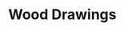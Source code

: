 ---
title: 'Wood Drawings'
category: 'drawings'
materials: 'Ink drawings on wood'
measurements: '50cm x 50cm'
year: '2XXX'
mainImage: 'wood-tn.jpg'
blurDataURL: ''
images: 'wood-1.jpg wood-2.jpg wood-3.jpg wood-4.jpg wood-5.jpg '
---